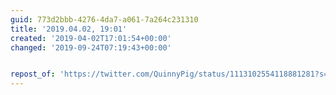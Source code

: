 ```yaml
---
guid: 773d2bbb-4276-4da7-a061-7a264c231310
title: '2019.04.02, 19:01'
created: '2019-04-02T17:01:54+00:00'
changed: '2019-09-24T07:19:43+00:00'


repost_of: 'https://twitter.com/QuinnyPig/status/1113102554118881281?s=20'
---
```


